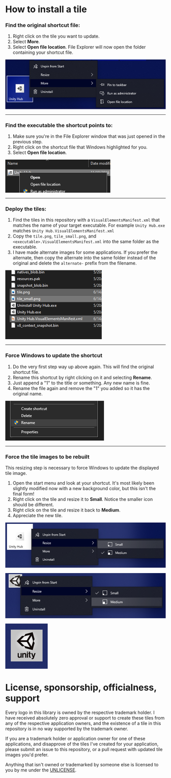 # How to install a tile

### Find the original shortcut file:

1. Right click on the tile you want to update.
1. Select **More**.
1. Select **Open file location**. File Explorer will now open the folder containing your shortcut file.

![How to 1](howto/howto1.png)

---

### Find the executable the shortcut points to:

1. Make sure you're in the File Explorer window that was just opened in the previous step.
1. Right click on the shortcut file that Windows highlighted for you.
1. Select **Open file location**.

![How to 2](howto/howto2.png)

---

### Deploy the tiles:

1. Find the tiles in this repository with a `VisualElementsManifest.xml` that matches the name of your target executable. For example `Unity Hub.exe` matches `Unity Hub.VisualElementsManifest.xml`
1. Copy the `tile.png`, `tile_small.png`, and `<executable>.VisualElementsManifest.xml` into the same folder as the executable.
1. I have made alternate images for some applications. If you prefer the alternate, then copy the alternate into the same folder instead of the original and delete the `alternate-` prefix from the filename.

![How to 3](howto/howto3.png)

---

### Force Windows to update the shortcut

1. Do the very first step way up above again. This will find the original shortcut file.
1. Rename this shortcut by right clicking on it and selecting **Rename**.
1. Just append a "1" to the title or something. Any new name is fine.
1. Rename the file again and remove the "1" you added so it has the original name.

![How to 4](howto/howto4.png)

---

### Force the tile images to be rebuilt

This resizing step is necessary to force Windows to update the displayed tile image.

1. Open the start menu and look at your shortcut. It's most likely been slightly modified now with a new background color, but this isn't the final form!
1. Right click on the tile and resize it to **Small**. Notice the smaller icon should be different.
1. Right click on the tile and resize it back to **Medium**.
1. Appreciate the new tile.

![How to 5](howto/howto5.png)

![How to 6](howto/howto6.png)

![How to 7](howto/howto7.png)

# License, sponsorship, officialness, support

Every logo in this library is owned by the respective trademark holder. I have received absolutely zero approval or support to create these tiles from any of the respective application owners, and the existence of a tile in this repository is in no way supported by the trademark owner.

If you are a trademark holder or application owner for one of these applications, and disapprove of the tiles I've created for your application, please submit an issue to this repository, or a pull request with updated tile images you'd prefer.

Anything that isn't owned or trademarked by someone else is licensed to you by me under the [UNLICENSE](UNLICENSE).